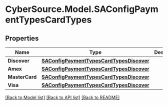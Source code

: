 # CyberSource.Model.SAConfigPaymentTypesCardTypes
## Properties

Name | Type | Description | Notes
------------ | ------------- | ------------- | -------------
**Discover** | [**SAConfigPaymentTypesCardTypesDiscover**](SAConfigPaymentTypesCardTypesDiscover.md) |  | [optional] 
**Amex** | [**SAConfigPaymentTypesCardTypesDiscover**](SAConfigPaymentTypesCardTypesDiscover.md) |  | [optional] 
**MasterCard** | [**SAConfigPaymentTypesCardTypesDiscover**](SAConfigPaymentTypesCardTypesDiscover.md) |  | [optional] 
**Visa** | [**SAConfigPaymentTypesCardTypesDiscover**](SAConfigPaymentTypesCardTypesDiscover.md) |  | [optional] 

[[Back to Model list]](../README.md#documentation-for-models) [[Back to API list]](../README.md#documentation-for-api-endpoints) [[Back to README]](../README.md)


